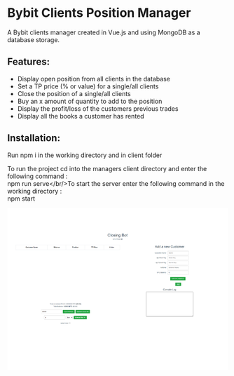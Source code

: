 # Bybit Clients Position Manager
A Bybit clients manager created in Vue.js and using MongoDB as a database storage.

## **Features**:
- Display open position from all clients in the database
- Set a TP price (% or value) for a single/all clients
- Close the position of a single/all clients
- Buy an x amount of quantity to add to the position
- Display the profit/loss of the customers previous trades
- Display all the books a customer has rented

## **Installation**:
Run npm i in the working directory and in client folder

To run the project cd into the managers client directory and enter the following command :<br/> npm run serve</br/>To start the server enter the following command in the working directory :<br/>npm start

![Design preview for the Manager](./design/desktop-preview.png)